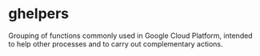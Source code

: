 # ghelpers
Grouping of functions commonly used in Google Cloud Platform, intended to help other processes and to carry out complementary actions.
